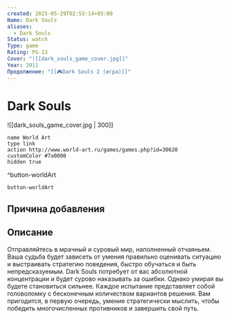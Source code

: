 ```yaml
---
created: 2025-05-29T02:53:14+03:00
Name: Dark Souls
aliases:
  - Dark Souls
Status: watch
Type: game
Rating: PG-13
Cover: "![[dark_souls_game_cover.jpg]]"
Year: 2011
Продолжение: "[[🎮Dark Souls 2 (игра)]]"
---
```


# Dark Souls

![[dark_souls_game_cover.jpg | 300]]


```button
name World Art
type link
action http://www.world-art.ru/games/games.php?id=30620
customColor #7a0000
hidden true
```
^button-worldArt



`button-worldArt`

## Причина добавления




## Описание

Отправляйтесь в мрачный и суровый мир, наполненный отчаяньем. Ваша судьба будет зависеть от умения правильно оценивать ситуацию и выстраивать стратегию поведения, быстро обучаться и быть непредсказуемым. Dark Souls потребует от вас абсолютной концентрации и будет сурово наказывать за ошибки. Однако умирая вы будете становиться сильнее. Каждое испытание представляет собой головоломку с бесконечным количеством вариантов решения. Вам пригодится, в первую очередь, умение стратегически мыслить, чтобы победить многочисленных противников и завершить свой путь.
